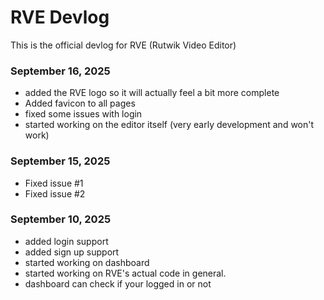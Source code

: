 # RVE Devlog
This is the official devlog for RVE (Rutwik Video Editor)

### September 16, 2025
- added the RVE logo so it will actually feel a bit more complete
- Added favicon to all pages
- fixed some issues with login
- started working on the editor itself (very early development and won't work)

### September 15, 2025
- Fixed issue #1
- Fixed issue #2

### September 10, 2025
- added login support
- added sign up support
- started working on dashboard
- started working on RVE's actual code in general.
- dashboard can check if your logged in or not
